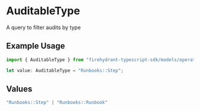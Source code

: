 # AuditableType

A query to filter audits by type

## Example Usage

```typescript
import { AuditableType } from "firehydrant-typescript-sdk/models/operations";

let value: AuditableType = "Runbooks::Step";
```

## Values

```typescript
"Runbooks::Step" | "Runbooks::Runbook"
```